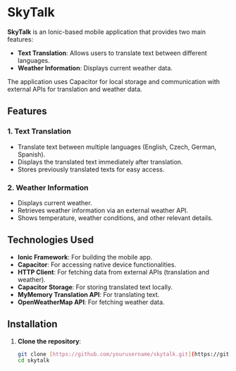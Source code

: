 # SkyTalk

**SkyTalk** is an Ionic-based mobile application that provides two main features:
- **Text Translation**: Allows users to translate text between different languages.
- **Weather Information**: Displays current weather data.

The application uses Capacitor for local storage and communication with external APIs for translation and weather data.

## Features

### 1. **Text Translation**
- Translate text between multiple languages (English, Czech, German, Spanish).
- Displays the translated text immediately after translation.
- Stores previously translated texts for easy access.

### 2. **Weather Information**
- Displays current weather.
- Retrieves weather information via an external weather API.
- Shows temperature, weather conditions, and other relevant details.

## Technologies Used

- **Ionic Framework**: For building the mobile app.
- **Capacitor**: For accessing native device functionalities.
- **HTTP Client**: For fetching data from external APIs (translation and weather).
- **Capacitor Storage**: For storing translated text locally.
- **MyMemory Translation API**: For translating text.
- **OpenWeatherMap API**: For fetching weather data.

## Installation

1. **Clone the repository**:

   ```bash
   git clone [https://github.com/yourusername/skytalk.git](https://github.com/t-pavlik/SkyTalk)
   cd skytalk
